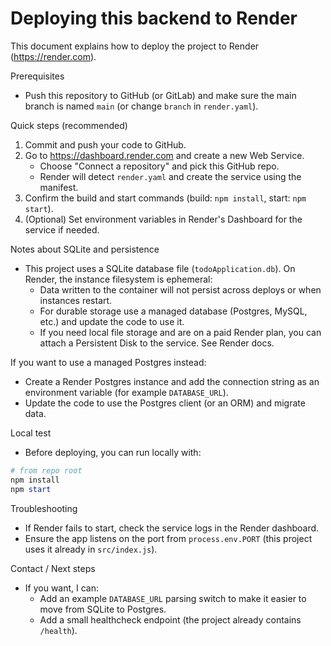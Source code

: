 # Deploying this backend to Render

This document explains how to deploy the project to Render (https://render.com).

Prerequisites
- Push this repository to GitHub (or GitLab) and make sure the main branch is named `main` (or change `branch` in `render.yaml`).

Quick steps (recommended)
1. Commit and push your code to GitHub.
2. Go to https://dashboard.render.com and create a new Web Service.
   - Choose "Connect a repository" and pick this GitHub repo.
   - Render will detect `render.yaml` and create the service using the manifest.
3. Confirm the build and start commands (build: `npm install`, start: `npm start`).
4. (Optional) Set environment variables in Render's Dashboard for the service if needed.

Notes about SQLite and persistence
- This project uses a SQLite database file (`todoApplication.db`). On Render, the instance filesystem is ephemeral:
  - Data written to the container will not persist across deploys or when instances restart.
  - For durable storage use a managed database (Postgres, MySQL, etc.) and update the code to use it.
  - If you need local file storage and are on a paid Render plan, you can attach a Persistent Disk to the service. See Render docs.

If you want to use a managed Postgres instead:
- Create a Render Postgres instance and add the connection string as an environment variable (for example `DATABASE_URL`).
- Update the code to use the Postgres client (or an ORM) and migrate data.

Local test
- Before deploying, you can run locally with:

```powershell
# from repo root
npm install
npm start
```

Troubleshooting
- If Render fails to start, check the service logs in the Render dashboard.
- Ensure the app listens on the port from `process.env.PORT` (this project uses it already in `src/index.js`).

Contact / Next steps
- If you want, I can:
  - Add an example `DATABASE_URL` parsing switch to make it easier to move from SQLite to Postgres.
  - Add a small healthcheck endpoint (the project already contains `/health`).


